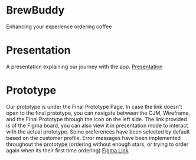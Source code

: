 # BrewBuddy
Enhancing your experience ordering coffee

# Presentation
A presentation explaining our journey with the app.
[Presentation](https://docs.google.com/presentation/d/1BZxV7wEr3j-hCPJLmTYCXlwDf12T9e2KXrhsdTfLY3I/edit?usp=sharing)

# Prototype
Our prototype is under the Final Prototype Page.
In case the link doesn't open to the final prototype, you can navigate between the CJM, Wireframe, and the Final Prototype through the icon on the left side.
The link provided is of the Figma board, you can also view it in presentation mode to interact with the actual prototype.
Some preferences have been selected by default based on the customer profile.
Error messages have been implemented throughout the prototype (ordering without enough stars, or trying to order again when its their first time ordering)
[Figma Link](https://www.figma.com/file/fQ7miBRjzlovH0QHbKBnKP/BET-350-Group-Project?type=design&node-id=91%3A10&mode=design&t=8s14l6AddIvQl95y-1)
